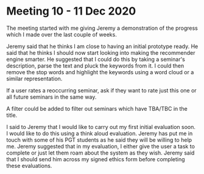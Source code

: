 # Meeting 10 - 11 Dec 2020

The meeting started with me giving Jeremy a demonstration of the progress which I made over the last couple of weeks.

Jeremy said that he thinks I am close to having an initial prototype ready. He said that he thinks I should now start looking into making the recommender engine smarter. He suggested that I could do this by taking a seminar's description, parse the text and pluck the keywords from it. I could then remove the stop words and highlight the keywords using a word cloud or a similar representation.

If a user rates a reoccurring seminar, ask if they want to rate just this one or all future seminars in the same way.

A filter could be added to filter out seminars which have TBA/TBC in the title.

I said to Jeremy that I would like to carry out my first initial evaluation soon. I would like to do this using a think aloud evaluation. Jeremy has put me in touch with some of his PGT students as he said they will be willing to help me. Jeremy suggested that in my evaluation, I either give the user a task to complete or just let them roam about the system as they wish. Jeremy said that I should send him across my signed ethics form before completing these evaluations.
